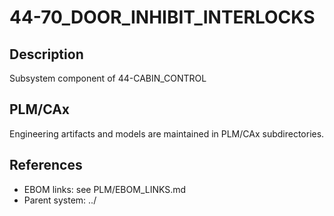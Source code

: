 # 44-70_DOOR_INHIBIT_INTERLOCKS

## Description
Subsystem component of 44-CABIN_CONTROL

## PLM/CAx
Engineering artifacts and models are maintained in PLM/CAx subdirectories.

## References
- EBOM links: see PLM/EBOM_LINKS.md
- Parent system: ../

